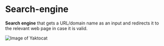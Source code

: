 # Search-engine
**Search engine** that gets a URL/domain name as an input and redirects it to the relevant web page in case it is valid.

![Image of Yaktocat](https://octodex.github.com/images/yaktocat.png)
